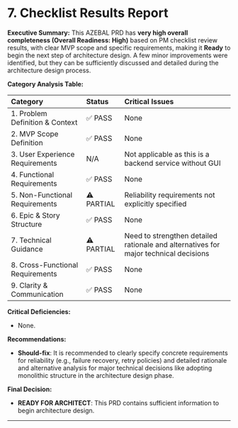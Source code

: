 # 7. Checklist Results Report

**Executive Summary:**
This AZEBAL PRD has **very high overall completeness (Overall Readiness: High)** based on PM checklist review results, with clear MVP scope and specific requirements, making it **Ready** to begin the next step of architecture design. A few minor improvements were identified, but they can be sufficiently discussed and detailed during the architecture design process.

**Category Analysis Table:**

| Category | Status | Critical Issues |
| :--- | :--- | :--- |
| 1. Problem Definition & Context | ✅ PASS | None |
| 2. MVP Scope Definition | ✅ PASS | None |
| 3. User Experience Requirements | N/A | Not applicable as this is a backend service without GUI |
| 4. Functional Requirements | ✅ PASS | None |
| 5. Non-Functional Requirements | ⚠️ PARTIAL | Reliability requirements not explicitly specified |
| 6. Epic & Story Structure | ✅ PASS | None |
| 7. Technical Guidance | ⚠️ PARTIAL | Need to strengthen detailed rationale and alternatives for major technical decisions |
| 8. Cross-Functional Requirements | ✅ PASS | None |
| 9. Clarity & Communication | ✅ PASS | None |

**Critical Deficiencies:**
* None.

**Recommendations:**
* **Should-fix**: It is recommended to clearly specify concrete requirements for reliability (e.g., failure recovery, retry policies) and detailed rationale and alternative analysis for major technical decisions like adopting monolithic structure in the architecture design phase.

**Final Decision:**
* **READY FOR ARCHITECT**: This PRD contains sufficient information to begin architecture design.

---
